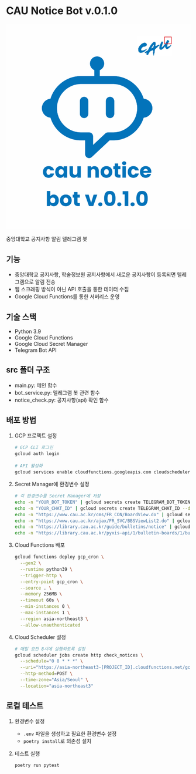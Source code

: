 # CAU Notice Bot v.0.1.0
![cau_notice_bot_logo](cau_notice_bot_logo.png)

중앙대학교 공지사항 알림 텔레그램 봇

## 기능

- 중앙대학교 공지사항, 학술정보원 공지사항에서 새로운 공지사항이 등록되면 텔레그램으로 알림 전송
- 웹 스크래핑 방식이 아닌 API 호출을 통한 데이터 수집
- Google Cloud Functions를 통한 서버리스 운영


## 기술 스택

- Python 3.9
- Google Cloud Functions
- Google Cloud Secret Manager
- Telegram Bot API


## src 폴더 구조

- main.py: 메인 함수
- bot_service.py: 텔레그램 봇 관련 함수
- notice_check.py: 공지사항(api) 확인 함수

## 배포 방법

1. GCP 프로젝트 설정
   ```bash
   # GCP CLI 로그인
   gcloud auth login

   # API 활성화
   gcloud services enable cloudfunctions.googleapis.com cloudscheduler.googleapis.com secretmanager.googleapis.com cloudbuild.googleapis.com
   ```

2. Secret Manager에 환경변수 설정
   ```bash
   # 각 환경변수를 Secret Manager에 저장
   echo -n "YOUR_BOT_TOKEN" | gcloud secrets create TELEGRAM_BOT_TOKEN --data-file=-
   echo -n "YOUR_CHAT_ID" | gcloud secrets create TELEGRAM_CHAT_ID --data-file=-
   echo -n "https://www.cau.ac.kr/cms/FR_CON/BoardView.do" | gcloud secrets create CAU_WEBSITE_URL --data-file=-
   echo -n "https://www.cau.ac.kr/ajax/FR_SVC/BBSViewList2.do" | gcloud secrets create CAU_API_URL --data-file=-
   echo -n "https://library.cau.ac.kr/guide/bulletins/notice" | gcloud secrets create CAU_LIBRARY_WEBSITE_URL --data-file=-
   echo -n "https://library.cau.ac.kr/pyxis-api/1/bulletin-boards/1/bulletins" | gcloud secrets create CAU_LIBRARY_API_URL --data-file=-
   ```

3. Cloud Functions 배포
   ```bash
   gcloud functions deploy gcp_cron \
     --gen2 \
     --runtime python39 \
     --trigger-http \
     --entry-point gcp_cron \
     --source . \
     --memory 256MB \
     --timeout 60s \
     --min-instances 0 \
     --max-instances 1 \
     --region asia-northeast3 \
     --allow-unauthenticated
   ```

4. Cloud Scheduler 설정
   ```bash
   # 매일 오전 8시에 실행되도록 설정
   gcloud scheduler jobs create http check_notices \
     --schedule="0 8 * * *" \
     --uri="https://asia-northeast3-[PROJECT_ID].cloudfunctions.net/gcp_cron" \
     --http-method=POST \
     --time-zone="Asia/Seoul" \
     --location="asia-northeast3"
   ```

## 로컬 테스트

1. 환경변수 설정
   - `.env` 파일을 생성하고 필요한 환경변수 설정
   - `poetry install`로 의존성 설치

2. 테스트 실행
   ```bash
   poetry run pytest
   ```
